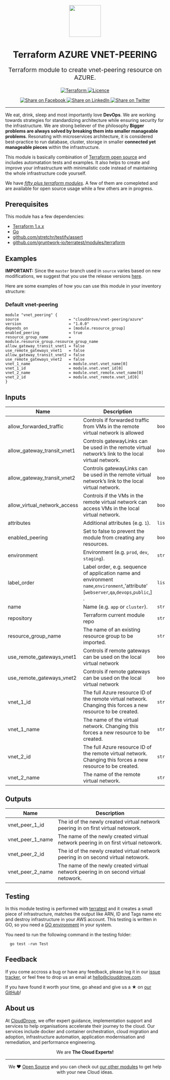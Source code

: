 <!-- This file was automatically generated by the `geine`. Make all changes to `README.yaml` and run `make readme` to rebuild this file. -->

<p align="center"> <img src="https://user-images.githubusercontent.com/50652676/62349836-882fef80-b51e-11e9-99e3-7b974309c7e3.png" width="100" height="100"></p>


<h1 align="center">
    Terraform AZURE VNET-PEERING
</h1>

<p align="center" style="font-size: 1.2rem;"> 
    Terraform module to create vnet-peering resource on AZURE.
     </p>

<p align="center">

<a href="https://www.terraform.io">
  <img src="https://img.shields.io/badge/Terraform-v1.1.7-green" alt="Terraform">
</a>
<a href="LICENSE.md">
  <img src="https://img.shields.io/badge/License-APACHE-blue.svg" alt="Licence">
</a>


</p>
<p align="center">

<a href='https://facebook.com/sharer/sharer.php?u=https://github.com/clouddrove/terraform-azure-vnet-peering'>
  <img title="Share on Facebook" src="https://user-images.githubusercontent.com/50652676/62817743-4f64cb80-bb59-11e9-90c7-b057252ded50.png" />
</a>
<a href='https://www.linkedin.com/shareArticle?mini=true&title=Terraform+AZURE+VNET-PEERING&url=https://github.com/clouddrove/terraform-azure-vnet-peering'>
  <img title="Share on LinkedIn" src="https://user-images.githubusercontent.com/50652676/62817742-4e339e80-bb59-11e9-87b9-a1f68cae1049.png" />
</a>
<a href='https://twitter.com/intent/tweet/?text=Terraform+AZURE+VNET-PEERING&url=https://github.com/clouddrove/terraform-azure-vnet-peering'>
  <img title="Share on Twitter" src="https://user-images.githubusercontent.com/50652676/62817740-4c69db00-bb59-11e9-8a79-3580fbbf6d5c.png" />
</a>

</p>
<hr>


We eat, drink, sleep and most importantly love **DevOps**. We are working towards strategies for standardizing architecture while ensuring security for the infrastructure. We are strong believer of the philosophy <b>Bigger problems are always solved by breaking them into smaller manageable problems</b>. Resonating with microservices architecture, it is considered best-practice to run database, cluster, storage in smaller <b>connected yet manageable pieces</b> within the infrastructure. 

This module is basically combination of [Terraform open source](https://www.terraform.io/) and includes automatation tests and examples. It also helps to create and improve your infrastructure with minimalistic code instead of maintaining the whole infrastructure code yourself.

We have [*fifty plus terraform modules*][terraform_modules]. A few of them are comepleted and are available for open source usage while a few others are in progress.




## Prerequisites

This module has a few dependencies: 

- [Terraform 1.x.x](https://learn.hashicorp.com/terraform/getting-started/install.html)
- [Go](https://golang.org/doc/install)
- [github.com/stretchr/testify/assert](https://github.com/stretchr/testify)
- [github.com/gruntwork-io/terratest/modules/terraform](https://github.com/gruntwork-io/terratest)







## Examples


**IMPORTANT:** Since the `master` branch used in `source` varies based on new modifications, we suggest that you use the release versions [here](https://github.com/clouddrove/terraform-azure-vnet-peering/releases).


Here are some examples of how you can use this module in your inventory structure:
### Default vnet-peering
```hcl
module "vnet_peering" {
source                      = "clouddrove/vnet-peering/azure"
version                     = "1.0.0"
depends_on                  = [module.resource_group]
enabled_peering             = true
resource_group_name         = module.resource_group.resource_group_name
allow_gateway_transit_vnet1 = false
use_remote_gateways_vnet1   = false
allow_gateway_transit_vnet2 = false
use_remote_gateways_vnet2   = false
vnet_1_name                 = module.vnet.vnet_name[0]
vnet_1_id                   = module.vnet.vnet_id[0]
vnet_2_name                 = module.vnet_remote.vnet_name[0]
vnet_2_id                   = module.vnet_remote.vnet_id[0]
}
 ```






## Inputs

| Name | Description | Type | Default | Required |
|------|-------------|------|---------|:--------:|
| allow\_forwarded\_traffic | Controls if forwarded traffic from VMs in the remote virtual network is allowed | `bool` | `true` | no |
| allow\_gateway\_transit\_vnet1 | Controls gatewayLinks can be used in the remote virtual network’s link to the local virtual network. | `bool` | `false` | no |
| allow\_gateway\_transit\_vnet2 | Controls gatewayLinks can be used in the remote virtual network’s link to the local virtual network. | `bool` | `false` | no |
| allow\_virtual\_network\_access | Controls if the VMs in the remote virtual network can access VMs in the local virtual network. | `bool` | `true` | no |
| attributes | Additional attributes (e.g. `1`). | `list(string)` | `[]` | no |
| enabled\_peering | Set to false to prevent the module from creating any resources. | `bool` | `false` | no |
| environment | Environment (e.g. `prod`, `dev`, `staging`). | `string` | `""` | no |
| label\_order | Label order, e.g. sequence of application name and environment `name`,`environment`,'attribute' [`webserver`,`qa`,`devops`,`public`,] . | `list(any)` | `[]` | no |
| name | Name  (e.g. `app` or `cluster`). | `string` | `""` | no |
| repository | Terraform current module repo | `string` | `""` | no |
| resource\_group\_name | The name of an existing resource group to be imported. | `string` | `""` | no |
| use\_remote\_gateways\_vnet1 | Controls if remote gateways can be used on the local virtual network | `bool` | `false` | no |
| use\_remote\_gateways\_vnet2 | Controls if remote gateways can be used on the local virtual network | `bool` | `false` | no |
| vnet\_1\_id | The full Azure resource ID of the remote virtual network. Changing this forces a new resource to be created. | `string` | `""` | no |
| vnet\_1\_name | The name of the virtual network. Changing this forces a new resource to be created. | `string` | `""` | no |
| vnet\_2\_id | The full Azure resource ID of the remote virtual network. Changing this forces a new resource to be created. | `string` | `""` | no |
| vnet\_2\_name | The name of the remote virtual network. | `string` | `""` | no |

## Outputs

| Name | Description |
|------|-------------|
| vnet\_peer\_1\_id | The id of the newly created virtual network peering in on first virtual netowork. |
| vnet\_peer\_1\_name | The name of the newly created virtual network peering in on first virtual netowork. |
| vnet\_peer\_2\_id | The id of the newly created virtual network peering in on second virtual netowork. |
| vnet\_peer\_2\_name | The name of the newly created virtual network peering in on second virtual netowork. |




## Testing
In this module testing is performed with [terratest](https://github.com/gruntwork-io/terratest) and it creates a small piece of infrastructure, matches the output like ARN, ID and Tags name etc and destroy infrastructure in your AWS account. This testing is written in GO, so you need a [GO environment](https://golang.org/doc/install) in your system. 

You need to run the following command in the testing folder:
```hcl
  go test -run Test
```



## Feedback 
If you come accross a bug or have any feedback, please log it in our [issue tracker](https://github.com/clouddrove/terraform-azure-vnet-peering/issues), or feel free to drop us an email at [hello@clouddrove.com](mailto:hello@clouddrove.com).

If you have found it worth your time, go ahead and give us a ★ on [our GitHub](https://github.com/clouddrove/terraform-azure-vnet-peering)!

## About us

At [CloudDrove][website], we offer expert guidance, implementation support and services to help organisations accelerate their journey to the cloud. Our services include docker and container orchestration, cloud migration and adoption, infrastructure automation, application modernisation and remediation, and performance engineering.

<p align="center">We are <b> The Cloud Experts!</b></p>
<hr />
<p align="center">We ❤️  <a href="https://github.com/clouddrove">Open Source</a> and you can check out <a href="https://github.com/clouddrove">our other modules</a> to get help with your new Cloud ideas.</p>

  [website]: https://clouddrove.com
  [github]: https://github.com/clouddrove
  [linkedin]: https://cpco.io/linkedin
  [twitter]: https://twitter.com/clouddrove/
  [email]: https://clouddrove.com/contact-us.html
  [terraform_modules]: https://github.com/clouddrove?utf8=%E2%9C%93&q=terraform-&type=&language=
